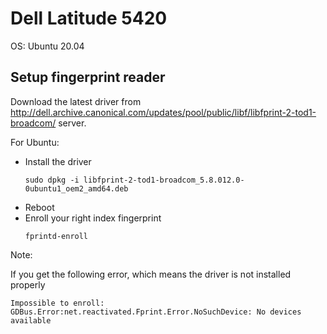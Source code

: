 # Dell Latitude 5420

OS: Ubuntu 20.04

## Setup fingerprint reader

Download the latest driver from http://dell.archive.canonical.com/updates/pool/public/libf/libfprint-2-tod1-broadcom/ server.

For Ubuntu:

- Install the driver
  ```
  sudo dpkg -i libfprint-2-tod1-broadcom_5.8.012.0-0ubuntu1_oem2_amd64.deb
  ```
- Reboot
- Enroll your right index fingerprint
  ```
  fprintd-enroll
  ```

Note:

If you get the following error, which means the driver is not installed properly

```
Impossible to enroll: GDBus.Error:net.reactivated.Fprint.Error.NoSuchDevice: No devices available
```
